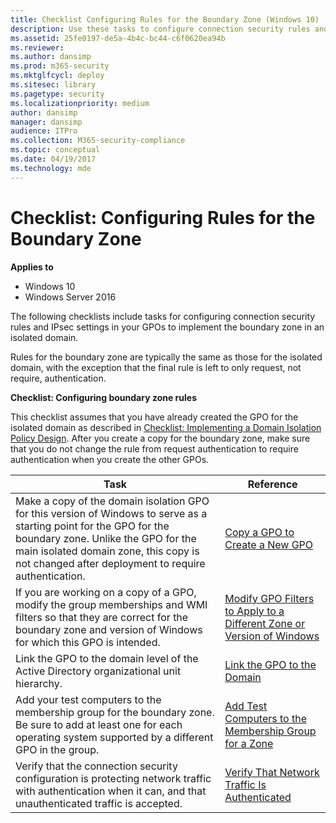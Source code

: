 ```yaml
---
title: Checklist Configuring Rules for the Boundary Zone (Windows 10)
description: Use these tasks to configure connection security rules and IPsec settings in your GPOs to implement the boundary zone in an isolated domain.
ms.assetid: 25fe0197-de5a-4b4c-bc44-c6f0620ea94b
ms.reviewer: 
ms.author: dansimp
ms.prod: m365-security
ms.mktglfcycl: deploy
ms.sitesec: library
ms.pagetype: security
ms.localizationpriority: medium
author: dansimp
manager: dansimp
audience: ITPro
ms.collection: M365-security-compliance
ms.topic: conceptual
ms.date: 04/19/2017
ms.technology: mde
---
```


# Checklist: Configuring Rules for the Boundary Zone

**Applies to**
-   Windows 10
-   Windows Server 2016

The following checklists include tasks for configuring connection security rules and IPsec settings in your GPOs to implement the boundary zone in an isolated domain.

Rules for the boundary zone are typically the same as those for the isolated domain, with the exception that the final rule is left to only request, not require, authentication.

**Checklist: Configuring boundary zone rules**

This checklist assumes that you have already created the GPO for the isolated domain as described in [Checklist: Implementing a Domain Isolation Policy Design](checklist-implementing-a-domain-isolation-policy-design.md). After you create a copy for the boundary zone, make sure that you do not change the rule from request authentication to require authentication when you create the other GPOs.

| Task | Reference |
| - | - |
| Make a copy of the domain isolation GPO for this version of Windows to serve as a starting point for the GPO for the boundary zone. Unlike the GPO for the main isolated domain zone, this copy is not changed after deployment to require authentication.| [Copy a GPO to Create a New GPO](copy-a-gpo-to-create-a-new-gpo.md) |
| If you are working on a copy of a GPO, modify the group memberships and WMI filters so that they are correct for the boundary zone and version of Windows for which this GPO is intended.| [Modify GPO Filters to Apply to a Different Zone or Version of Windows](modify-gpo-filters-to-apply-to-a-different-zone-or-version-of-windows.md) |
| Link the GPO to the domain level of the Active Directory organizational unit hierarchy.| [Link the GPO to the Domain](link-the-gpo-to-the-domain.md)| 
| Add your test computers to the membership group for the boundary zone. Be sure to add at least one for each operating system supported by a different GPO in the group.| [Add Test Computers to the Membership Group for a Zone](add-test-devices-to-the-membership-group-for-a-zone.md)| 
| Verify that the connection security configuration is protecting network traffic with authentication when it can, and that unauthenticated traffic is accepted. | [Verify That Network Traffic Is Authenticated](verify-that-network-traffic-is-authenticated.md)| 
